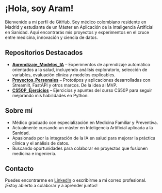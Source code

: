 <!-- Perfil README para Aram9574 -->

# ¡Hola, soy Aram!

Bienvenido a mi perfil de GitHub. Soy médico colombiano residente en Madrid y estudiante de un Máster en Aplicación de la Inteligencia Artificial en Sanidad. Aquí encontrarás mis proyectos y experimentos en el cruce entre medicina, innovación y ciencia de datos.

## Repositorios Destacados

- **[Aprendizaje_Modelos_IA](https://github.com/Aram9574/Aprendizaje_Modelos_IA)** – Experimentos de aprendizaje automático orientados a la salud, incluyendo análisis exploratorio, selección de variables, evaluación clínica y modelos explicables.
- **[Proyectos_Personales](https://github.com/Aram9574/Proyectos_Personales)** – Prototipos y aplicaciones desarrolladas con Streamlit, FastAPI y otros marcos. De la idea al MVP.
- **[CS50P_Ejercicios](https://github.com/Aram9574/CS50P_Ejercicios)** – Ejercicios y apuntes del curso CS50P para seguir mejorando mis habilidades en Python.

## Sobre mí

* Médico graduado con especialización en Medicina Familiar y Preventiva.
* Actualmente cursando un máster en Inteligencia Artificial aplicada a la Sanidad.
* Apasionado por la integración de la IA en salud para mejorar la práctica clínica y el análisis de datos.
* Buscando oportunidades para colaborar en proyectos que fusionen medicina e ingeniería.

## Contacto

Puedes encontrarme en [LinkedIn](https://www.linkedin.com/in/Aram9574) o escribirme a mi correo profesional. ¡Estoy abierto a colaborar y a aprender juntos!